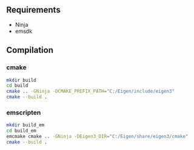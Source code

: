 ## Requirements

- Ninja
- emsdk

## Compilation

### cmake

```sh
mkdir build
cd build
cmake .. -GNinja -DCMAKE_PREFIX_PATH="C:/Eigen/include/eigen3"
cmake --build .
```

### emscripten

```sh
mkdir build_em
cd build_em
emcmake cmake .. -GNinja -DEigen3_DIR="C:/Eigen/share/eigen3/cmake"
cmake --build .
```
